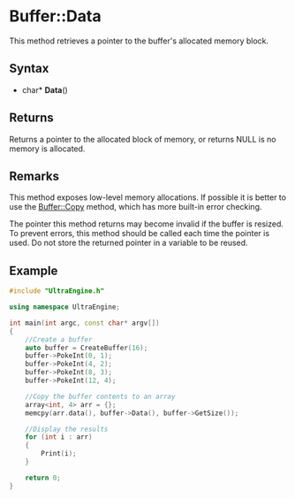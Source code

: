 # Buffer::Data
This method retrieves a pointer to the buffer's allocated memory block.

## Syntax
- char* **Data**()

## Returns
Returns a pointer to the allocated block of memory, or returns NULL is no memory is allocated.

## Remarks
This method exposes low-level memory allocations. If possible it is better to use the [Buffer::Copy](Buffer_Copy.md) method, which has more built-in error checking.

The pointer this method returns may become invalid if the buffer is resized. To prevent errors, this method should be called each time the pointer is used. Do not store the returned pointer in a variable to be reused.

## Example

```c++
#include "UltraEngine.h"

using namespace UltraEngine;

int main(int argc, const char* argv[])
{
	//Create a buffer
	auto buffer = CreateBuffer(16);
	buffer->PokeInt(0, 1);
	buffer->PokeInt(4, 2);
	buffer->PokeInt(8, 3);
	buffer->PokeInt(12, 4);

	//Copy the buffer contents to an array
	array<int, 4> arr = {};
	memcpy(arr.data(), buffer->Data(), buffer->GetSize());

	//Display the results
	for (int i : arr)
	{
		Print(i);
	}

	return 0;
}
```
